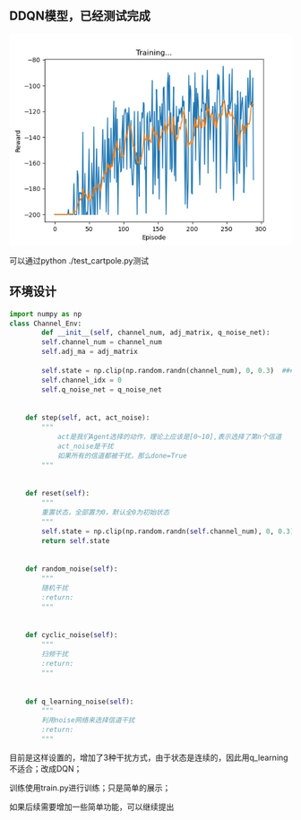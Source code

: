 ## DDQN模型，已经测试完成
![](./rewards_episode.png)

可以通过python ./test_cartpole.py测试

##  环境设计

```python
import numpy as np
class Channel_Env:
        def __init__(self, channel_num, adj_matrix, q_noise_net):
        self.channel_num = channel_num
        self.adj_ma = adj_matrix

        self.state = np.clip(np.random.randn(channel_num), 0, 0.3)  ### 正常的信道值很低，0.3以下
        self.channel_idx = 0
        self.q_noise_net = q_noise_net


    def step(self, act, act_noise):
        """
            act是我们Agent选择的动作，理论上应该是[0~10],表示选择了第n个信道
            act_noise是干扰
            如果所有的信道都被干扰，那么done=True
        """
    

    def reset(self):
        """
        重置状态，全部置为0，默认全0为初始状态
        """
        self.state = np.clip(np.random.randn(self.channel_num), 0, 0.3)  ### 正常的信道值很低，0.3以下
        return self.state


    def random_noise(self):
        """
        随机干扰
        :return:
        """
    

    def cyclic_noise(self):
        """
        扫频干扰
        :return:
        """
        

    def q_learning_noise(self):
        """
        利用noise网络来选择信道干扰
        :return:
        """

```
目前是这样设置的，增加了3种干扰方式，由于状态是连续的，因此用q_learning不适合；改成DQN；

训练使用train.py进行训练；只是简单的展示；

如果后续需要增加一些简单功能，可以继续提出